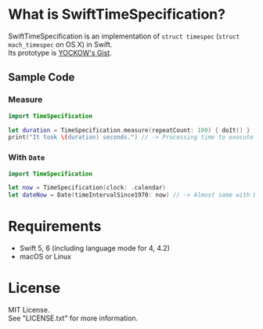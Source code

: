 # What is SwiftTimeSpecification?
SwiftTimeSpecification is an implementation of `struct timespec` (`struct mach_timespec` on OS X) in Swift.  
Its prototype is [YOCKOW's Gist](https://gist.github.com/YOCKOW/12d9607cb30f40b79fb2).  


## Sample Code

### Measure

```Swift
import TimeSpecification

let duration = TimeSpecification.measure(repeatCount: 100) { doIt() }
print("It took \(duration) seconds.") // -> Processing time to execute `doIt` 100 times. 

```

### With `Date`

```Swift
import TimeSpecification

let now = TimeSpecification(clock: .calendar)
let dateNow = Date(timeIntervalSince1970: now) // -> Almost same with Date(timeIntervalSince1970: Double(time(nil)))
```


# Requirements

- Swift 5, 6 (including language mode for 4, 4.2)
- macOS or Linux


# License

MIT License.  
See "LICENSE.txt" for more information.
